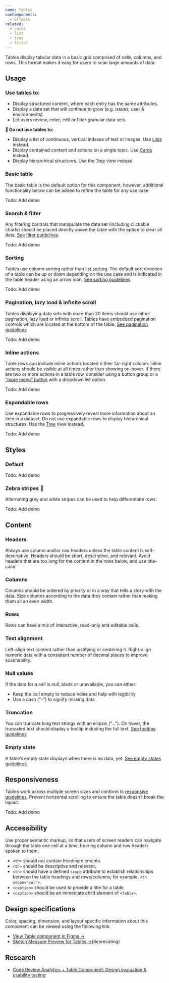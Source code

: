 ```yaml
---
name: Tables
vueComponents: 
  - GlTable
related:
  - cards
  - list
  - tree
  - filter
---
```


Tables display tabular data in a basic grid comprised of cells, columns, and rows. This format makes it easy for users to scan large amounts of data. 

## Usage

### Use tables to:

- Display structured content, where each entry has the same attributes.
- Display a data set that will continue to grow (e.g. issues, user & environments)
- Let users review, enter, edit or filter granular data sets.

**🛑 Do not use tables to:**

- Display a list of continuous, vertical indexes of text or images. Use [Lists](https://design.gitlab.com/components/list) instead.
- Display contained content and actions on a single topic. Use [Cards](https://design.gitlab.com/components/cards) instead.
- Display hierarchical structures. Use the [Tree](https://design.gitlab.com/components/tree) view instead.

### Basic table

The basic table is the default option for this component, however, additional functionality below can be added to refine the table for any use case.

Todo: Add demo

### Search & filter

Any filtering controls that manipulate the data set (including clickable charts) should be placed directly above the table with the option to clear all data. [See filter guidelines](https://design.gitlab.com/components/filter)

Todo: Add demo

### Sorting

Tables use column sorting rather than [list sorting](https://design.gitlab.com/components/sorting). The default sort direction of a table can be up or down depending on the use case and is indicated in the table header using an arrow icon. [See sorting guidelines](https://design.gitlab.com/components/sorting/)

Todo: Add demo

### Pagination, lazy load & infinite scroll

Tables displaying data sets with more than 20 items should use either pagination, lazy load or infinite scroll. Tables have embedded pagination controls which are located at the bottom of the table. [See pagination guidelines](https://design.gitlab.com/components/pagination)

Todo: Add demo

### Inline actions

Table rows can include inline actions located n their far-right column. Inline actions should be visible at all times rather than showing on-hover. If there are two or more actions in a table row, consider using a button group or a [“more menu” button](https://design.gitlab.com/components/button#ellipsis) with a dropdown list option.

Todo: Add demo

### Expandable rows

Use expandable rows to progressively reveal more information about an item in a dataset.  Do not use expandable rows to display hierarchical structures. Use the [Tree](https://design.gitlab.com/components/tree) view instead.

Todo: Add demo

## Styles

### Default

Todo: Add demo

### Zebra stripes 🦓

Alternating grey and white stripes can be used to help differentiate rows.

Todo: Add demo

## Content

### Headers

Always use column and/or row headers unless the table content is self-descriptive. Headers should be short, descriptive, and relevant. Avoid headers that are too long for the content in the rows below, and use title-case.

### Columns

Columns should be ordered by priority or in a way that tells a story with the data. Size columns according to the data they contain rather than making them all an even width. 

### Rows

Rows can have a mix of interactive, read-only and editable cells. 

### Text alignment

Left-align text content rather than justifying or centering it. Right-align numeric data with a consistent number of decimal places to improve scannability.

### Null values

If the data for a cell is null, blank or unavailable, you can either:

- Keep the cell empty to reduce noise and help with legibility
- Use a dash ("-") to signify missing data

### Truncation

You can truncate long text strings with an ellipsis (“…”). On hover, the truncated text should display a tooltip including the full text. [See tooltips guidelines](https://design.gitlab.com/components/tooltips)

### Empty state

A table’s empty state displays when there is no data, yet. [See empty states guidelines](https://design.gitlab.com/regions/empty-states).

## Responsiveness

Tables work across multiple screen sizes and conform to [responsive guidelines](https://design.gitlab.com/components/tables/#responsiveness). Prevent horizontal scrolling to ensure the table doesn’t break the layout. 

Todo: Add demo

## Accessibility

Use proper semantic markup, so that users of screen readers can navigate through the table one cell at a time, hearing column and row headers spoken to them.

- `<th>` should not contain heading elements.
- `<th>` should be descriptive and relevant.
- `<th>` should have a defined `scope` attribute to establish relationships between the table headings and rows/columns; for example, `<th scope="col">`.
- `<caption>` should be used to provide a title for a table.
- `<caption>` should be an immediate child element of `<table>`.

## Design specifications

Color, spacing, dimension, and layout specific information about this component can be viewed using the following link:

- [View Table component in Figma →](https://www.figma.com/file/mZ4qECdXMJuFlUAvzl9XE1/Tables)
- [Sketch Measure Preview for Tables →](https://gitlab-org.gitlab.io/gitlab-design/hosted/design-gitlab-specs/tables-spec-previews/)(deprecating)

## Research

- [Code Review Analytics + Table Component: Design evaluation & usability testing](https://gitlab.com/groups/gitlab-org/-/epics/2954)

